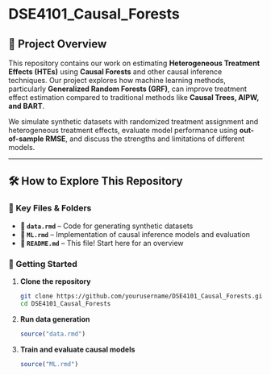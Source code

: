# DSE4101_Causal_Forests

## 📌 Project Overview  
This repository contains our work on estimating **Heterogeneous Treatment Effects (HTEs)** using **Causal Forests** and other causal inference techniques. Our project explores how machine learning methods, particularly **Generalized Random Forests (GRF)**, can improve treatment effect estimation compared to traditional methods like **Causal Trees, AIPW, and BART**.  

We simulate synthetic datasets with randomized treatment assignment and heterogeneous treatment effects, evaluate model performance using **out-of-sample RMSE**, and discuss the strengths and limitations of different models.  

---

## 🛠️ How to Explore This Repository  

### 🔹 Key Files & Folders
- **📂 `data.rmd`** – Code for generating synthetic datasets  
- **📂 `ML.rmd`** – Implementation of causal inference models and evaluation 
- **📄 `README.md`** – This file! Start here for an overview  

### 🚀 Getting Started
1. **Clone the repository**  
   ```sh
   git clone https://github.com/yourusername/DSE4101_Causal_Forests.git
   cd DSE4101_Causal_Forests
   ```
   
2. **Run data generation**
   ```r
   source("data.rmd")
   ```
   
3. **Train and evaluate causal models**
   ```r
   source("ML.rmd")
   ```




